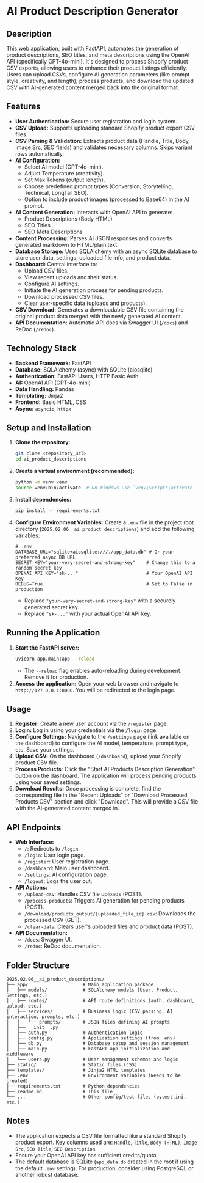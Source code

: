 # AI Product Description Generator

## Description

This web application, built with FastAPI, automates the generation of product descriptions, SEO titles, and meta descriptions using the OpenAI API (specifically GPT-4o-mini). It's designed to process Shopify product CSV exports, allowing users to enhance their product listings efficiently. Users can upload CSVs, configure AI generation parameters (like prompt style, creativity, and length), process products, and download the updated CSV with AI-generated content merged back into the original format.

## Features

* **User Authentication:** Secure user registration and login system.
* **CSV Upload:** Supports uploading standard Shopify product export CSV files.
* **CSV Parsing & Validation:** Extracts product data (Handle, Title, Body, Image Src, SEO fields) and validates necessary columns. Skips variant rows automatically.
* **AI Configuration:**
    * Select AI model (GPT-4o-mini).
    * Adjust Temperature (creativity).
    * Set Max Tokens (output length).
    * Choose predefined prompt types (Conversion, Storytelling, Technical, LongTail SEO).
    * Option to include product images (processed to Base64) in the AI prompt.
* **AI Content Generation:** Interacts with OpenAI API to generate:
    * Product Descriptions (Body HTML)
    * SEO Titles
    * SEO Meta Descriptions
* **Content Processing:** Parses AI JSON responses and converts generated markdown to HTML/plain text.
* **Database Storage:** Uses SQLAlchemy with an async SQLite database to store user data, settings, uploaded file info, and product data.
* **Dashboard:** Central interface to:
    * Upload CSV files.
    * View recent uploads and their status.
    * Configure AI settings.
    * Initiate the AI generation process for pending products.
    * Download processed CSV files.
    * Clear user-specific data (uploads and products).
* **CSV Download:** Generates a downloadable CSV file containing the original product data merged with the newly generated AI content.
* **API Documentation:** Automatic API docs via Swagger UI (`/docs`) and ReDoc (`/redoc`).

## Technology Stack

* **Backend Framework:** FastAPI
* **Database:** SQLAlchemy (async) with SQLite (aiosqlite)
* **Authentication:** FastAPI Users, HTTP Basic Auth
* **AI:** OpenAI API (GPT-4o-mini)
* **Data Handling:** Pandas
* **Templating:** Jinja2
* **Frontend:** Basic HTML, CSS
* **Async:** `asyncio`, `httpx`

## Setup and Installation

1.  **Clone the repository:**
    ```bash
    git clone <repository_url>
    cd ai_product_descriptions
    ```
2.  **Create a virtual environment (recommended):**
    ```bash
    python -m venv venv
    source venv/bin/activate  # On Windows use `venv\Scripts\activate`
    ```
3.  **Install dependencies:**
    ```bash
    pip install -r requirements.txt
    ```
4.  **Configure Environment Variables:**
    Create a `.env` file in the project root directory (`2025.02.06__ai_product_descriptions`) and add the following variables:
    ```dotenv
    # .env
    DATABASE_URL="sqlite+aiosqlite:///./app_data.db" # Or your preferred async DB URL
    SECRET_KEY="your-very-secret-and-strong-key"    # Change this to a random secret key
    OPENAI_API_KEY="sk-..."                         # Your OpenAI API Key
    DEBUG=True                                      # Set to False in production
    ```
    * Replace `"your-very-secret-and-strong-key"` with a securely generated secret key.
    * Replace `"sk-..."` with your actual OpenAI API key.

## Running the Application

1.  **Start the FastAPI server:**
    ```bash
    uvicorn app.main:app --reload
    ```
    * The `--reload` flag enables auto-reloading during development. Remove it for production.
2.  **Access the application:**
    Open your web browser and navigate to `http://127.0.0.1:8000`. You will be redirected to the login page.

## Usage

1.  **Register:** Create a new user account via the `/register` page.
2.  **Login:** Log in using your credentials via the `/login` page.
3.  **Configure Settings:** Navigate to the `/settings` page (link available on the dashboard) to configure the AI model, temperature, prompt type, etc. Save your settings.
4.  **Upload CSV:** On the dashboard (`/dashboard`), upload your Shopify product CSV file.
5.  **Process Products:** Click the "Start AI Products Description Generation" button on the dashboard. The application will process pending products using your saved settings.
6.  **Download Results:** Once processing is complete, find the corresponding file in the "Recent Uploads" or "Download Processed Products CSV" section and click "Download". This will provide a CSV file with the AI-generated content merged in.

## API Endpoints

* **Web Interface:**
    * `/`: Redirects to `/login`.
    * `/login`: User login page.
    * `/register`: User registration page.
    * `/dashboard`: Main user dashboard.
    * `/settings`: AI configuration page.
    * `/logout`: Logs the user out.
* **API Actions:**
    * `/upload-csv`: Handles CSV file uploads (POST).
    * `/process-products`: Triggers AI generation for pending products (POST).
    * `/download/products_output/{uploaded_file_id}.csv`: Downloads the processed CSV (GET).
    * `/clear-data`: Clears user's uploaded files and product data (POST).
* **API Documentation:**
    * `/docs`: Swagger UI.
    * `/redoc`: ReDoc documentation.

## Folder Structure

```
2025.02.06__ai_product_descriptions/
├── app/                    # Main application package
│   ├── models/             # SQLAlchemy models (User, Product, Settings, etc.)
│   ├── routes/             # API route definitions (auth, dashboard, upload, etc.)
│   ├── services/           # Business logic (CSV parsing, AI interaction, prompts, etc.)
│   │   └── prompts/        # JSON files defining AI prompts
│   ├── __init__.py
│   ├── auth.py             # Authentication logic
│   ├── config.py           # Application settings (from .env)
│   ├── db.py               # Database setup and session management
│   ├── main.py             # FastAPI app initialization and middleware
│   └── users.py            # User management schemas and logic
├── static/                 # Static files (CSS)
├── templates/              # Jinja2 HTML templates
├── .env                    # Environment variables (Needs to be created)
├── requirements.txt        # Python dependencies
├── readme.md               # This file
└── ...                     # Other config/test files (pytest.ini, etc.)
```

## Notes

* The application expects a CSV file formatted like a standard Shopify product export. Key columns used are: `Handle`, `Title`, `Body (HTML)`, `Image Src`, `SEO Title`, `SEO Description`.
* Ensure your OpenAI API key has sufficient credits/quota.
* The default database is SQLite (`app_data.db` created in the root if using the default `.env` setting). For production, consider using PostgreSQL or another robust database.
